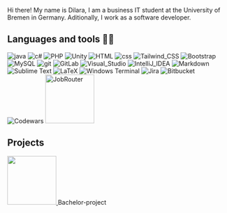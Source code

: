 Hi there! My name is Dilara, I am a business IT student at the University of Bremen in Germany. Aditionally, I work as a software developer.  

## Languages and tools 👩‍💻

<img alt="java" src="https://img.shields.io/badge/Java-ED8B00?style=for-the-badge&logo=java&logoColor=white"> <img alt="c#" src="https://img.shields.io/badge/C%23-239120?style=for-the-badge&logo=c-sharp&logoColor=white"> <img alt="PHP" src="https://img.shields.io/badge/PHP-777BB4?style=for-the-badge&logo=php&logoColor=white"> <img alt="Unity" src="https://img.shields.io/badge/Unity-100000?style=for-the-badge&logo=unity&logoColor=white">  <img alt="HTML" src="https://img.shields.io/badge/HTML-239120?style=for-the-badge&logo=html5&logoColor=white"> <img alt="css" src="https://img.shields.io/badge/CSS-239120?&style=for-the-badge&logo=css3&logoColor=white"> <img alt="Tailwind_CSS" src="https://img.shields.io/badge/Tailwind_CSS-38B2AC?style=for-the-badge&logo=tailwind-css&logoColor=white"> <img alt="Bootstrap" src="https://img.shields.io/badge/Bootstrap-563D7C?style=for-the-badge&logo=bootstrap&logoColor=white">  <img alt="MySQL" src="https://img.shields.io/badge/MySQL-005C84?style=for-the-badge&logo=mysql&logoColor=white">
<img alt="git" src="https://img.shields.io/badge/-Git-F05032?&style=for-the-badge&logo=git&logoColor=white" /> <img alt="GitLab" src="https://img.shields.io/badge/gitlab-%23181717.svg?style=for-the-badge&logo=gitlab&logoColor=white">
<img alt="Visual_Studio" src="https://img.shields.io/badge/Visual_Studio-5C2D91?style=for-the-badge&logo=visual%20studio&logoColor=white"> <img alt="IntelliJ_IDEA" src="https://img.shields.io/badge/IntelliJ_IDEA-000000.svg?style=for-the-badge&logo=intellij-idea&logoColor=white">
<img alt="Markdown" src="https://img.shields.io/badge/Markdown-000000?style=for-the-badge&logo=markdown&logoColor=white"> <img alt="Sublime Text" src="https://img.shields.io/static/v1?style=for-the-badge&message=Sublime+Text&color=222222&logo=Sublime+Text&logoColor=FF9800&label=">
<img alt="LaTeX" src="https://img.shields.io/badge/latex-%23008080.svg?style=for-the-badge&logo=latex&logoColor=white"> <img alt="Windows Terminal" src="https://img.shields.io/badge/windows%20terminal-4D4D4D?style=for-the-badge&logo=windows%20terminal&logoColor=white"> <img alt="Jira" src="https://img.shields.io/badge/Jira-0078D6?style=for-the-badge&logo=Jira&logoColor=white"> <img alt="Bitbucket" src="https://img.shields.io/badge/Bitbucket-0747a6?style=for-the-badge&logo=bitbucket&logoColor=white"> <img alt="Codewars" src= "https://img.shields.io/badge/Codewars-B1361E?style=for-the-badge&logo=Codewars&logoColor=white"> <img alt="JobRouter" src="https://user-images.githubusercontent.com/107054085/203072610-f2f7e1fa-3621-4014-a204-28a2bd4b809b.png" style="width:7rem">
     
## Projects

<a href="https://see.uni-bremen.de/" target="_blank">
<img src="https://see.uni-bremen.de/wp-content/uploads/2021/02/see_logo-250x95.png" style="width:7rem">
</a>
 Bachelor-project
